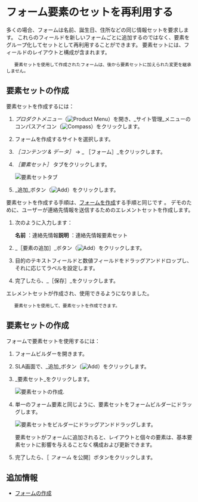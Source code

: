 # フォーム要素のセットを再利用する

多くの場合、フォームは名前、誕生日、住所などの同じ情報セットを要求します。 これらのフィールドを新しいフォームごとに追加するのではなく、要素をグループ化してセットとして再利用することができます。 要素セットには、フィールドのレイアウトと構成が含まれます。

```note::
   要素セットを使用して作成されたフォームは、後から要素セットに加えられた変更を継承しません。
```

## 要素セットの作成

要素セットを作成するには：

1. _プロダクトメニュー_（![Product Menu](../../../images/icon-product-menu.png)）を開き、_サイト管理_メニューのコンパスアイコン（![Compass](../../../images/icon-compass.png)）をクリックします。
1. フォームを作成するサイトを選択します。
1. _［コンテンツ & データ］_ &rarr; _ ［フォーム］_をクリックします。
1. _［要素セット］_ タブをクリックします。

     ![要素セットタブ](./reusing-sets-of-form-elements/images/01.png)

1. _追加_ボタン（![Add](../../../images/icon-add.png)）をクリックします。

要素セットを作成する手順は、[フォームを作成](./creating-forms.md)する手順と同じです 。 デモのために、ユーザーが連絡先情報を送信するためのエレメントセットを作成します。

1. 次のように入力します：

    **名前** ：連絡先情報**説明** ：連絡先情報要素セット

1. _［要素の追加］_ボタン（![Add](../../../images/icon-add.png)）をクリックします。
1. 目的のテキストフィールドと数値フィールドをドラッグアンドドロップし、それに応じてラベルを設定します。
1. 完了したら、_［保存］_をクリックします。

エレメントセットが作成され、使用できるようになりました。

```tip::
   要素セットを使用して、要素セットを作成できます。
```

## 要素セットの作成

フォームで要素セットを使用するには：

1. フォームビルダーを開きます。
1. SLA画面で、_追加_ボタン（![Add](../../../images/icon-add.png)）をクリックします。
1. _要素セット_をクリックします。

    ![要素セットの作成.](./reusing-sets-of-form-elements/images/02.png)

1. 単一のフォーム要素と同じように、要素セットをフォームビルダーにドラッグします。

    ![要素セットをビルダーにドラッグアンドドラッグします。](./reusing-sets-of-form-elements/images/03.png)

    要素セットがフォームに追加されると、レイアウトと個々の要素は、基本要素セットに影響を与えることなく構成および更新できます。

1. 完了したら、［ _フォーム_ を公開］ボタンをクリックします。

## 追加情報

* [フォームの作成](./creating-forms.md)
